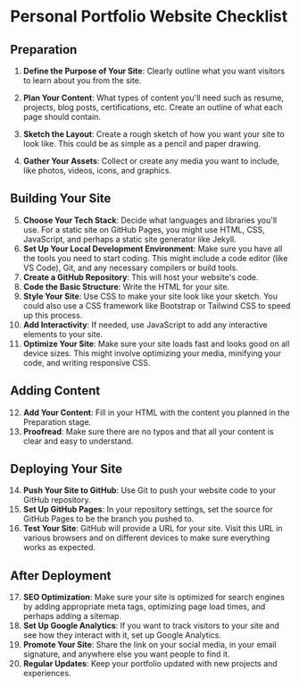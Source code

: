 # Personal Portfolio Website Checklist

## Preparation

1. **Define the Purpose of Your Site**: Clearly outline what you want visitors to learn about you from the site.

2. **Plan Your Content**: What types of content you'll need such as resume, projects, blog posts, certifications, etc. Create an outline of what each page should contain.
3. **Sketch the Layout**: Create a rough sketch of how you want your site to look like. This could be as simple as a pencil and paper drawing.
4. **Gather Your Assets**: Collect or create any media you want to include, like photos, videos, icons, and graphics.

## Building Your Site

5. **Choose Your Tech Stack**: Decide what languages and libraries you'll use. For a static site on GitHub Pages, you might use HTML, CSS, JavaScript, and perhaps a static site generator like Jekyll.
6. **Set Up Your Local Development Environment**: Make sure you have all the tools you need to start coding. This might include a code editor (like VS Code), Git, and any necessary compilers or build tools.
7. **Create a GitHub Repository**: This will host your website's code.
8. **Code the Basic Structure**: Write the HTML for your site.
9. **Style Your Site**: Use CSS to make your site look like your sketch. You could also use a CSS framework like Bootstrap or Tailwind CSS to speed up this process.
10. **Add Interactivity**: If needed, use JavaScript to add any interactive elements to your site.
11. **Optimize Your Site**: Make sure your site loads fast and looks good on all device sizes. This might involve optimizing your media, minifying your code, and writing responsive CSS.

## Adding Content

12. **Add Your Content**: Fill in your HTML with the content you planned in the Preparation stage.
13. **Proofread**: Make sure there are no typos and that all your content is clear and easy to understand.

## Deploying Your Site

14. **Push Your Site to GitHub**: Use Git to push your website code to your GitHub repository.
15. **Set Up GitHub Pages**: In your repository settings, set the source for GitHub Pages to be the branch you pushed to.
16. **Test Your Site**: GitHub will provide a URL for your site. Visit this URL in various browsers and on different devices to make sure everything works as expected.

## After Deployment

17. **SEO Optimization**: Make sure your site is optimized for search engines by adding appropriate meta tags, optimizing page load times, and perhaps adding a sitemap.
18. **Set Up Google Analytics**: If you want to track visitors to your site and see how they interact with it, set up Google Analytics.
19. **Promote Your Site**: Share the link on your social media, in your email signature, and anywhere else you want people to find it.
20. **Regular Updates**: Keep your portfolio updated with new projects and experiences.
